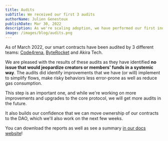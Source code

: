 ```yaml
---
title: Audits
subTitle: We received our first 3 audits
authorName: Julien Genestoux
publishDate: Mar 30, 2022
description: As we're scaling adoption, we have performed our first independent audits.
image: /images/blog/audits.png
---
```


As of March 2022, our smart contracts have been audited by 3 different teams: [Code4rena](https://code4rena.com/), [ByteRocket](https://byterocket.com/) and Akira Tech.

We are pleased with the results of these audits as they have identified **no issue that would jeopardize creators or members' funds in a systemic way**. The audits did identify improvements that we have (or will) implement to simplify flows, make risky behaviors less error-prone as well as reduce gas consumption.

This step is an important one, and while we're working on more improvements and upgrades to the core protocol, we will get more audits in the future.

It also builds our confidence that we can move ownership of our contracts to the DAO, which we'll also work on the next few weeks.

You can download the reports as well as see a summary [in our docs website](https://docs.unlock-protocol.com/unlock/developers/smart-contracts/audits)!
